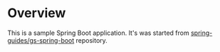 # Overview

This is a sample Spring Boot application. It's was started from [spring-guides/gs-spring-boot](https://github.com/spring-guides/gs-spring-boot) repository.


